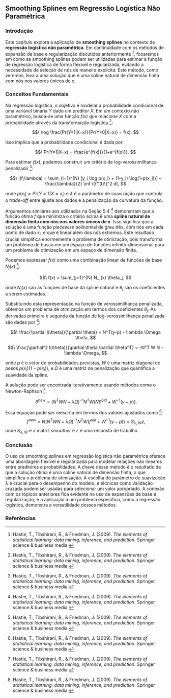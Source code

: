 ## Smoothing Splines em Regressão Logística Não Paramétrica

### Introdução
Este capítulo explora a aplicação de **smoothing splines** no contexto de **regressão logística não paramétrica**. Em continuidade com os métodos de expansão de base e regularização discutidos anteriormente [^5], focaremos em como as smoothing splines podem ser utilizadas para estimar a função de regressão logística de forma flexível e regularizada, evitando a necessidade de seleção de nós de maneira explícita. Este método, como veremos, leva a uma solução que é uma spline natural de dimensão finita com nós nos valores únicos de *x*.

### Conceitos Fundamentais
Na regressão logística, o objetivo é modelar a probabilidade condicional de uma variável binária *Y* dado um preditor *X*. Em um contexto não paramétrico, busca-se uma função $f(x)$ que relacione *X* com a probabilidade através da transformação logística [^5]:

$$\
\log \frac{Pr(Y=1|X=x)}{Pr(Y=0|X=x)} = f(x).
$$

Isso implica que a probabilidade condicional é dada por:

$$\
Pr(Y=1|X=x) = \frac{e^{f(x)}}{1+e^{f(x)}}.
$$

Para estimar $f(x)$, podemos construir um critério de log-verossimilhança penalizado [^5]:

$$\
l(f;\lambda) = \sum_{i=1}^{N} [y_i \log p(x_i) + (1-y_i) \log(1-p(x_i))] - \frac{\lambda}{2} \int \{f''(t)\}^2 dt,
$$

onde $p(x_i) = Pr(Y=1|X=x_i)$ e $\lambda$ é o parâmetro de suavização que controla o *trade-off* entre ajuste aos dados e a penalização da curvatura da função.

Argumentos similares aos utilizados na Seção 5.4 [^5] demonstram que a função ótima $f$ que minimiza o critério acima é uma **spline natural de dimensão finita com nós nos valores únicos de *x***. Isso significa que a solução é uma função *piecewise* polinomial de grau três, com nós em cada ponto de dado $x_i$, e que é linear além dos nós extremos.
Este resultado crucial simplifica enormemente o problema de otimização, pois transforma um problema de busca em um espaço de funções infinito-dimensional para um problema de otimização em um espaço de dimensão finita.

Podemos expressar $f(x)$ como uma combinação linear de funções de base $N_j(x)$ [^5]:

$$\
f(x) = \sum_{j=1}^{N} N_j(x) \theta_j,
$$

onde $N_j(x)$ são as funções de base da spline natural e $\theta_j$ são os coeficientes a serem estimados.

Substituindo esta representação na função de verossimilhança penalizada, obtemos um problema de otimização em termos dos coeficientes $\theta_j$. As derivadas primeira e segunda da função de log-verossimilhança penalizada são dadas por [^5]:

$$\
\frac{\partial l(\theta)}{\partial \theta} = N^T(y-p) - \lambda \Omega \theta,
$$

$$\
\frac{\partial^2 l(\theta)}{\partial \theta \partial \theta^T} = -N^T W N - \lambda \Omega,
$$

onde $p$ é o vetor de probabilidades previstas, $W$ é uma matriz diagonal de pesos $p(x_i)(1-p(x_i))$, e $\Omega$ é uma matriz de penalização que quantifica a suavidade da spline.

A solução pode ser encontrada iterativamente usando métodos como o Newton-Raphson [^5]:

$$\
\theta^{new} = (N^T W N + \lambda \Omega)^{-1} N^T W (N \theta^{old} + W^{-1}(y-p)).
$$

Essa equação pode ser reescrita em termos dos valores ajustados como [^5]:
$$\
f^{new} = N(N^T W N + \lambda \Omega)^{-1} N^T W (f^{old} + W^{-1}(y-p)) = S_{\lambda,W} z,
$$
onde $S_{\lambda,W}$ é a matriz *smoother* e $z$ é uma resposta de trabalho.

### Conclusão
O uso de smoothing splines em regressão logística não paramétrica oferece uma abordagem flexível e regularizada para modelar relações não lineares entre preditores e probabilidades. A chave desse método é o resultado de que a solução ótima é uma spline natural de dimensão finita, o que simplifica o problema de otimização. A escolha do parâmetro de suavização $\lambda$ é crucial para o desempenho do modelo, e técnicas como validação cruzada podem ser usadas para selecionar um valor apropriado. A conexão com os tópicos anteriores fica evidente no uso de expansões de base e regularização, e a aplicação a um problema específico, como a regressão logística, demonstra a versatilidade desses métodos.

### Referências
[^5]: Hastie, T., Tibshirani, R., & Friedman, J. (2009). *The elements of statistical learning: data mining, inference, and prediction*. Springer science & business media.
<!-- END -->